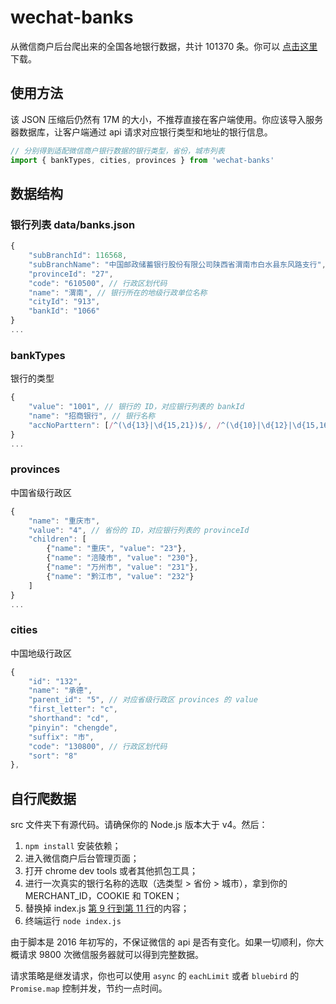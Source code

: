 # wechat-banks

从微信商户后台爬出来的全国各地银行数据，共计 101370 条。你可以 [点击这里](https://raw.githubusercontent.com/yuche/wechat-banks/master/data/banks.json) 下载。

## 使用方法
该 JSON 压缩后仍然有 17M 的大小，不推荐直接在客户端使用。你应该导入服务器数据库，让客户端通过 api 请求对应银行类型和地址的银行信息。

```javascript
// 分别得到适配微信商户银行数据的银行类型，省份，城市列表
import { bankTypes, cities, provinces } from 'wechat-banks'
```

## 数据结构


### 银行列表 data/banks.json

```javascript
{
    "subBranchId": 116568,
    "subBranchName": "中国邮政储蓄银行股份有限公司陕西省渭南市白水县东风路支行",
    "provinceId": "27",
    "code": "610500", // 行政区划代码
    "name": "渭南", // 银行所在的地级行政单位名称
    "cityId": "913", 
    "bankId": "1066"
}
...
```

### bankTypes

银行的类型

```javascript
{
    "value": "1001", // 银行的 ID，对应银行列表的 bankId
    "name": "招商银行", // 银行名称
    "accNoParttern": [/^(\d{13}|\d{15,21})$/, /^(\d{10}|\d{12}|\d{15,16})$/] // 匹配正则
}
...
```

### provinces

中国省级行政区

```javascript
{
    "name": "重庆市",
    "value": "4", // 省份的 ID，对应银行列表的 provinceId
    "children": [
        {"name": "重庆", "value": "23"},
        {"name": "涪陵市", "value": "230"},
        {"name": "万州市", "value": "231"},
        {"name": "黔江市", "value": "232"}
    ]
}
...
```

### cities

中国地级行政区

```javascript
{
    "id": "132",
    "name": "承德",
    "parent_id": "5", // 对应省级行政区 provinces 的 value
    "first_letter": "c",
    "shorthand": "cd",
    "pinyin": "chengde",
    "suffix": "市",
    "code": "130800", // 行政区划代码
    "sort": "8"
},
```

## 自行爬数据

src 文件夹下有源代码。请确保你的 Node.js 版本大于 v4。然后：

1. `npm install` 安装依赖；
2. 进入微信商户后台管理页面；
3. 打开 chrome dev tools 或者其他抓包工具；
4. 进行一次真实的银行名称的选取（选类型 > 省份 > 城市），拿到你的 MERCHANT_ID，COOKIE 和 TOKEN；
5. 替换掉 index.js [第 9 行到第 11 行](https://github.com/yuche/wechat-banks/blob/master/src/index.js#L9-L11)的内容；
6. 终端运行 `node index.js`

由于脚本是 2016 年初写的，不保证微信的 api 是否有变化。如果一切顺利，你大概请求 9800 次微信服务器就可以得到完整数据。

请求策略是继发请求，你也可以使用 `async` 的 `eachLimit` 或者 `bluebird` 的 `Promise.map` 控制并发，节约一点时间。


